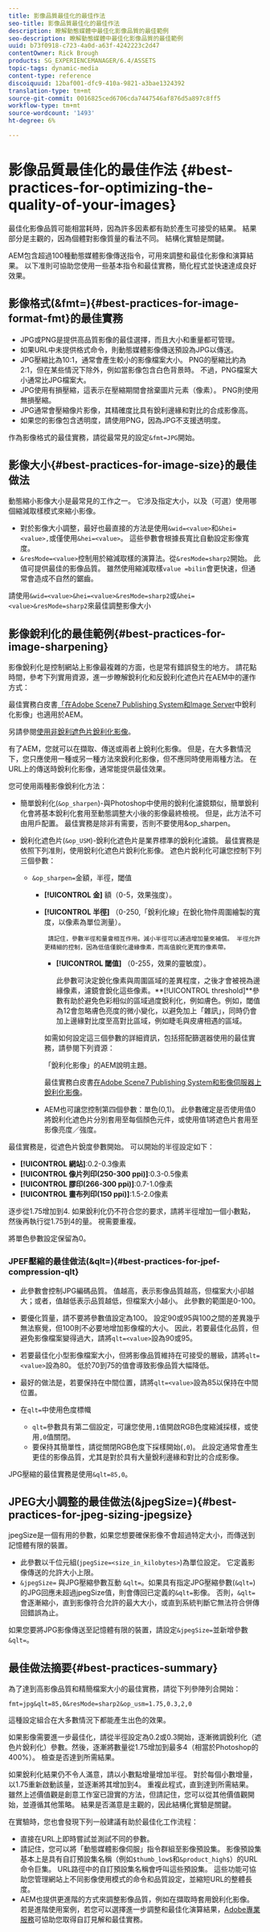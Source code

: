 ```yaml
---
title: 影像品質最佳化的最佳作法
seo-title: 影像品質最佳化的最佳作法
description: 瞭解動態媒體中最佳化影像品質的最佳範例
seo-description: 瞭解動態媒體中最佳化影像品質的最佳範例
uuid: b73f0918-c723-4a0d-a63f-4242223c2d47
contentOwner: Rick Brough
products: SG_EXPERIENCEMANAGER/6.4/ASSETS
topic-tags: dynamic-media
content-type: reference
discoiquuid: 12baf001-dfc9-410a-9821-a3bae1324392
translation-type: tm+mt
source-git-commit: 0016825ced6706cda7447546af876d5a897c8ff5
workflow-type: tm+mt
source-wordcount: '1493'
ht-degree: 6%

---
```



# 影像品質最佳化的最佳作法 {#best-practices-for-optimizing-the-quality-of-your-images}

最佳化影像品質可能相當耗時，因為許多因素都有助於產生可接受的結果。 結果部分是主觀的，因為個體對影像質量的看法不同。 結構化實驗是關鍵。

AEM包含超過100種動態媒體影像傳送指令，可用來調整和最佳化影像和演算結果。 以下准則可協助您使用一些基本指令和最佳實務，簡化程式並快速達成良好效果。

## 影像格式(&amp;fmt=){#best-practices-for-image-format-fmt}的最佳實務

* JPG或PNG是提供高品質影像的最佳選擇，而且大小和重量都可管理。
* 如果URL中未提供格式命令，則動態媒體影像傳送預設為JPG以傳送。
* JPG壓縮比為10:1，通常會產生較小的影像檔案大小。 PNG的壓縮比約為2:1，但在某些情況下除外，例如當影像包含白色背景時。 不過，PNG檔案大小通常比JPG檔案大。
* JPG使用有損壓縮，這表示在壓縮期間會捨棄圖片元素（像素）。 PNG則使用無損壓縮。
* JPG通常會壓縮像片影像，其精確度比具有銳利邊緣和對比的合成影像高。
* 如果您的影像包含透明度，請使用PNG，因為JPG不支援透明度。

作為影像格式的最佳實務，請從最常見的設定`&fmt=JPG`開始。

## 影像大小{#best-practices-for-image-size}的最佳做法

動態縮小影像大小是最常見的工作之一。 它涉及指定大小，以及（可選）使用哪個縮減取樣模式來縮小影像。

* 對於影像大小調整，最好也最直接的方法是使用`&wid=<value>`和`&hei=<value>,`或僅使用`&hei=<value>`。 這些參數會根據長寬比自動設定影像寬度。
* `&resMode=<value>`控制用於縮減取樣的演算法。從`&resMode=sharp2`開始。 此值可提供最佳的影像品質。 雖然使用縮減取樣`value =bilin`會更快速，但通常會造成不自然的鋸齒。

請使用`&wid=<value>&hei=<value>&resMode=sharp2`或`&hei=<value>&resMode=sharp2`來最佳調整影像大小

## 影像銳利化的最佳範例{#best-practices-for-image-sharpening}

影像銳利化是控制網站上影像最複雜的方面，也是常有錯誤發生的地方。 請花點時間，參考下列實用資源，進一步瞭解銳利化和反銳利化遮色片在AEM中的運作方式：

最佳實務白皮書[「在Adobe Scene7 Publishing System和Image Server](/help/assets/assets/sharpening_images.pdf)中銳利化影像」也適用於AEM。

另請參閱[使用非銳利遮色片銳利化影像](https://helpx.adobe.com/photoshop/atv/cs6-tutorials/sharpening-an-image-with-unsharp-mask.html)。

有了AEM，您就可以在擷取、傳送或兩者上銳利化影像。 但是，在大多數情況下，您只應使用一種或另一種方法來銳利化影像，但不應同時使用兩種方法。 在URL上的傳送時銳利化影像，通常能提供最佳效果。

您可使用兩種影像銳利化方法：

* 簡單銳利化(`&op_sharpen`)-與Photoshop中使用的銳利化濾鏡類似，簡單銳利化會將基本銳利化套用至動態調整大小後的影像最終檢視。 但是，此方法不可由用戶配置。 最佳實務是除非有需要，否則不要使用&amp;op_sharpen。
* 銳利化遮色片(`&op_USM`)-銳利化遮色片是業界標準的銳利化濾鏡。 最佳實務是依照下列准則，使用銳利化遮色片銳利化影像。 遮色片銳利化可讓您控制下列三個參數：

   * `&op_sharpen=`金額，半徑，閾值

      * **[!UICONTROL 金]** 額（0-5，效果強度）。
      * **[!UICONTROL 半徑]** （0-250,「銳利化線」在銳化物件周圍繪製的寬度，以像素為單位測量）。

             請記住，參數半徑和量會相互作用。減小半徑可以通過增加量來補償。 半徑允許更精細的控制，因為低值僅銳化邊緣像素，而高值銳化更寬的像素帶。
         * **[!UICONTROL 閾值]** （0-255，效果的靈敏度）。

             此參數可決定銳化像素與周圍區域的差異程度，之後才會被視為邊緣像素，濾鏡會銳化這些像素。**[!UICONTROL threshold]**參數有助於避免色彩相似的區域過度銳利化，例如膚色。例如，閾值為12會忽略膚色亮度的微小變化，以避免加上「雜訊」，同時仍會加上邊緣對比度至高對比區域，例如睫毛與皮膚相遇的區域。
         
         如需如何設定這三個參數的詳細資訊，包括搭配篩選器使用的最佳實務，請參閱下列資源：

         「銳利化影像」的AEM說明主題。

         最佳實務白皮書[在Adobe Scene7 Publishing System和影像伺服器上銳利化影像](/help/assets/assets/sharpening_images.pdf)。

      * AEM也可讓您控制第四個參數：單色(0,1)。 此參數確定是否使用值0將銳利化遮色片分別套用至每個顏色元件，或使用值1將遮色片套用至影像亮度／強度。

最佳實務是，從遮色片銳度參數開始。 可以開始的半徑設定如下：

* **[!UICONTROL 網站]**:0.2-0.3像素
* **[!UICONTROL 像片列印(250-300 ppi)]**:0.3-0.5像素
* **[!UICONTROL 膠印(266-300 ppi)]**:0.7-1.0像素
* **[!UICONTROL 畫布列印(150 ppi)]**:1.5-2.0像素

逐步從1.75增加到4. 如果銳利化仍不符合您的要求，請將半徑增加一個小數點，然後再執行從1.75到4的量。 視需要重複。

將單色參數設定保留為0。

### JPEF壓縮的最佳做法(&amp;qlt=){#best-practices-for-jpef-compression-qlt}

* 此參數會控制JPG編碼品質。 值越高，表示影像品質越高，但檔案大小卻越大；或者，值越低表示品質越低，但檔案大小越小。 此參數的範圍是0-100。
* 要優化質量，請不要將參數值設定為100。 設定90或95與100之間的差異幾乎無法察覺，但100則不必要地增加影像檔的大小。 因此，若要最佳化品質，但避免影像檔案變得過大，請將`qlt=<value>`設為90或95。
* 若要最佳化小型影像檔案大小，但將影像品質維持在可接受的層級，請將`qlt=<value>`設為80。 低於70到75的值會導致影像品質大幅降低。
* 最好的做法是，若要保持在中間位置，請將`qlt=<value>`設為85以保持在中間位置。
* 在`qlt=`中使用色度標幟

   * `qlt=`參數具有第二個設定，可讓您使用`,1`值開啟RGB色度縮減採樣，或使用`,0`值關閉。
   * 要保持其簡單性，請從關閉RGB色度下採樣開始(`,0`)。 此設定通常會產生更佳的影像品質，尤其是對於具有大量銳利邊緣和對比的合成影像。

JPG壓縮的最佳實務是使用`&qlt=85,0`。

## JPEG大小調整的最佳做法(&amp;jpegSize=){#best-practices-for-jpeg-sizing-jpegsize}

jpegSize是一個有用的參數，如果您想要確保影像不會超過特定大小，而傳送到記憶體有限的裝置。

* 此參數以千位元組(`jpegSize=<size_in_kilobytes>`)為單位設定。 它定義影像傳送的允許大小上限。
* `&jpegSize=` 與JPG壓縮參數互動 `&qlt=`。如果具有指定JPG壓縮參數(`&qlt=`)的JPG回應未超過jpegSize值，則會傳回已定義的`&qlt=`影像。 否則，`&qlt=`會逐漸縮小，直到影像符合允許的最大大小，或直到系統判斷它無法符合併傳回錯誤為止。

如果您要將JPG影像傳送至記憶體有限的裝置，請設定`&jpegSize=`並新增參數`&qlt=`。

## 最佳做法摘要{#best-practices-summary}

為了達到高影像品質和精簡檔案大小的最佳實務，請從下列參陣列合開始：

`fmt=jpg&qlt=85,0&resMode=sharp2&op_usm=1.75,0.3,2,0`

這種設定組合在大多數情況下都能產生出色的效果。

如果影像需要進一步最佳化，請從半徑設定為0.2或0.3開始，逐漸微調銳利化（遮色片銳利化）參數。然後，逐漸將數量從1.75增加到最多4（相當於Photoshop的400%）。 檢查是否達到所需結果。

如果銳利化結果仍不令人滿意，請以小數點增量增加半徑。 對於每個小數增量，以1.75重新啟動該量，並逐漸將其增加到4。 重複此程式，直到達到所需結果。 雖然上述價值觀是創意工作室已證實的方法，但請記住，您可以從其他價值觀開始，並遵循其他策略。 結果是否滿意是主觀的，因此結構化實驗是關鍵。

在實驗時，您也會發現下列一般建議有助於最佳化工作流程：

* 直接在URL上即時嘗試並測試不同的參數。
* 請記住，您可以將「動態媒體影像伺服」指令群組至影像預設集。 影像預設集基本上是具有自訂預設集名稱（例如`$thumb_low$`和`&product_high$`）的URL命令巨集。 URL路徑中的自訂預設集名稱會呼叫這些預設集。 這些功能可協助您管理網站上不同影像使用模式的命令和品質設定，並縮短URL的整體長度。
* AEM也提供更進階的方式來調整影像品質，例如在擷取時套用銳利化影像。 若是進階使用案例，若您可以選擇進一步調整和最佳化演算結果，[Adobe專業服務](https://www.adobe.com/experience-cloud/consulting-services.html)可協助您取得自訂見解和最佳實務。
